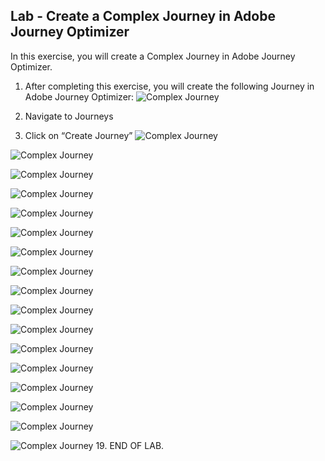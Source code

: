 ## Lab - Create a Complex Journey in Adobe Journey Optimizer

In this exercise, you will create a Complex Journey in Adobe Journey Optimizer.

1.  After completing this exercise, you will create the following Journey in Adobe Journey Optimizer:
![Complex Journey](https://github.com/adobe-dss-aep/ajo-handson-labs/blob/651011282df7ba12c4b26dd44547310d060ad276/0.%20Images/Complex_Journey_1.png)

2.  Navigate to Journeys
3.  Click on “Create Journey”
![Complex Journey](https://github.com/adobe-dss-aep/ajo-handson-labs/blob/651011282df7ba12c4b26dd44547310d060ad276/0.%20Images/Complex_Journey_2.png)

![Complex Journey](https://github.com/adobe-dss-aep/ajo-handson-labs/blob/651011282df7ba12c4b26dd44547310d060ad276/0.%20Images/Complex_Journey_3.PNG)

![Complex Journey](https://github.com/adobe-dss-aep/ajo-handson-labs/blob/651011282df7ba12c4b26dd44547310d060ad276/0.%20Images/Complex_Journey_4.PNG)

![Complex Journey](https://github.com/adobe-dss-aep/ajo-handson-labs/blob/651011282df7ba12c4b26dd44547310d060ad276/0.%20Images/Complex_Journey_5.PNG)

![Complex Journey](https://github.com/adobe-dss-aep/ajo-handson-labs/blob/651011282df7ba12c4b26dd44547310d060ad276/0.%20Images/Complex_Journey_6.PNG)

![Complex Journey](https://github.com/adobe-dss-aep/ajo-handson-labs/blob/651011282df7ba12c4b26dd44547310d060ad276/0.%20Images/Complex_Journey_7.PNG)

![Complex Journey](https://github.com/adobe-dss-aep/ajo-handson-labs/blob/651011282df7ba12c4b26dd44547310d060ad276/0.%20Images/Complex_Journey_8.PNG)

![Complex Journey](https://github.com/adobe-dss-aep/ajo-handson-labs/blob/651011282df7ba12c4b26dd44547310d060ad276/0.%20Images/Complex_Journey_9.PNG)

![Complex Journey](https://github.com/adobe-dss-aep/ajo-handson-labs/blob/651011282df7ba12c4b26dd44547310d060ad276/0.%20Images/Complex_Journey_10.PNG)

![Complex Journey](https://github.com/adobe-dss-aep/ajo-handson-labs/blob/651011282df7ba12c4b26dd44547310d060ad276/0.%20Images/Complex_Journey_11.PNG)

![Complex Journey](https://github.com/adobe-dss-aep/ajo-handson-labs/blob/651011282df7ba12c4b26dd44547310d060ad276/0.%20Images/Complex_Journey_12.PNG)

![Complex Journey](https://github.com/adobe-dss-aep/ajo-handson-labs/blob/651011282df7ba12c4b26dd44547310d060ad276/0.%20Images/Complex_Journey_13.PNG)

![Complex Journey](https://github.com/adobe-dss-aep/ajo-handson-labs/blob/651011282df7ba12c4b26dd44547310d060ad276/0.%20Images/Complex_Journey_14.PNG)

![Complex Journey](https://github.com/adobe-dss-aep/ajo-handson-labs/blob/651011282df7ba12c4b26dd44547310d060ad276/0.%20Images/Complex_Journey_15.PNG)

![Complex Journey](https://github.com/adobe-dss-aep/ajo-handson-labs/blob/651011282df7ba12c4b26dd44547310d060ad276/0.%20Images/Complex_Journey_16.PNG)

![Complex Journey](https://github.com/adobe-dss-aep/ajo-handson-labs/blob/651011282df7ba12c4b26dd44547310d060ad276/0.%20Images/Complex_Journey_17.PNG)

![Complex Journey](https://github.com/adobe-dss-aep/ajo-handson-labs/blob/651011282df7ba12c4b26dd44547310d060ad276/0.%20Images/Complex_Journey_18.PNG)
19.  END OF LAB.
